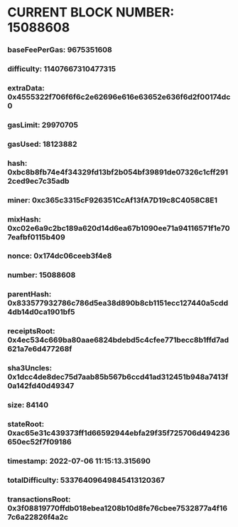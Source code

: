 # CURRENT BLOCK NUMBER: 15088608

### baseFeePerGas: 9675351608
### difficulty: 11407667310477315
### extraData: 0x4555322f706f6f6c2e62696e616e63652e636f6d2f00174dc0
### gasLimit: 29970705
### gasUsed: 18123882
### hash: 0xbc8b8fb74e4f34329fd13bf2b054bf39891de07326c1cff2912ced9ec7c35adb
### miner: 0xc365c3315cF926351CcAf13fA7D19c8C4058C8E1
### mixHash: 0xc02e6a9c2bc189a620d14d6ea67b1090ee71a94116571f1e707eafbf0115b409
### nonce: 0x174dc06ceeb3f4e8
### number: 15088608
### parentHash: 0x833577932786c786d5ea38d890b8cb1151ecc127440a5cdd4db14d0ca1901bf5
### receiptsRoot: 0x4ec534c669ba80aae6824bdebd5c4cfee771becc8b1ffd7ad621a7e6d477268f
### sha3Uncles: 0x1dcc4de8dec75d7aab85b567b6ccd41ad312451b948a7413f0a142fd40d49347
### size: 84140
### stateRoot: 0xac65e31c439373ff1d66592944ebfa29f35f725706d494236650ec52f7f09186
### timestamp: 2022-07-06 11:15:13.315690
### totalDifficulty: 53376409649845413120367
### transactionsRoot: 0x3f08819770ffdb018ebea1208b10d8fe76cbee7532877a4f167c6a22826f4a2c
